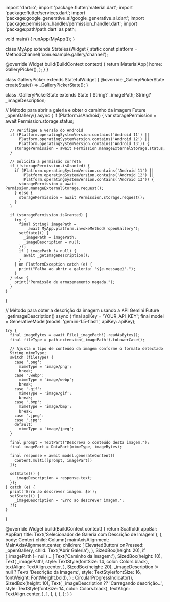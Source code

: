 import 'dart:io';
import 'package:flutter/material.dart';
import 'package:flutter/services.dart';
import 'package:google_generative_ai/google_generative_ai.dart';
import 'package:permission_handler/permission_handler.dart';
import 'package:path/path.dart' as path;

void main() {
  runApp(MyApp());
}

class MyApp extends StatelessWidget {
  static const platform = MethodChannel('com.example.gallery/channel');

  @override
  Widget build(BuildContext context) {
    return MaterialApp(
      home: GalleryPicker(),
    );
  }
}

class GalleryPicker extends StatefulWidget {
  @override
  _GalleryPickerState createState() => _GalleryPickerState();
}

class _GalleryPickerState extends State<GalleryPicker> {
  String? _imagePath;
  String? _imageDescription;

  // Método para abrir a galeria e obter o caminho da imagem
  Future<void> _openGallery() async {
    if (Platform.isAndroid) {
      var storagePermission = await Permission.storage.status;

      // Verifique a versão do Android
      if (Platform.operatingSystemVersion.contains('Android 11') ||
          Platform.operatingSystemVersion.contains('Android 12') ||
          Platform.operatingSystemVersion.contains('Android 13')) {
        storagePermission = await Permission.manageExternalStorage.status;
      }

      // Solicita a permissão correta
      if (!storagePermission.isGranted) {
        if (Platform.operatingSystemVersion.contains('Android 11') ||
            Platform.operatingSystemVersion.contains('Android 12') ||
            Platform.operatingSystemVersion.contains('Android 13')) {
          storagePermission = await Permission.manageExternalStorage.request();
        } else {
          storagePermission = await Permission.storage.request();
        }
      }

      if (storagePermission.isGranted) {
        try {
          final String? imagePath =
              await MyApp.platform.invokeMethod('openGallery');
          setState(() {
            _imagePath = imagePath;
            _imageDescription = null;
          });
          if (_imagePath != null) {
            await _getImageDescription();
          }
        } on PlatformException catch (e) {
          print("Falha ao abrir a galeria: '${e.message}'.");
        }
      } else {
        print("Permissão de armazenamento negada.");
      }
    }
  }

  // Método para obter a descrição da imagem usando a API Gemini
  Future<void> _getImageDescription() async {
    final apiKey = 'YOUR_API_KEY';
    final model = GenerativeModel(model: 'gemini-1.5-flash', apiKey: apiKey);

    try {
      final imageBytes = await File(_imagePath!).readAsBytes();
      final fileType = path.extension(_imagePath!).toLowerCase();

      // Ajusta o tipo de conteúdo da imagem conforme o formato detectado
      String mimeType;
      switch (fileType) {
        case '.png':
          mimeType = 'image/png';
          break;
        case '.webp':
          mimeType = 'image/webp';
          break;
        case '.gif':
          mimeType = 'image/gif';
          break;
        case '.bmp':
          mimeType = 'image/bmp';
          break;
        case '.jpeg':
        case '.jpg':
        default:
          mimeType = 'image/jpeg';
      }

      final prompt = TextPart("Descreva o conteúdo desta imagem.");
      final imagePart = DataPart(mimeType, imageBytes);

      final response = await model.generateContent([
        Content.multi([prompt, imagePart])
      ]);

      setState(() {
        _imageDescription = response.text;
      });
    } catch (e) {
      print('Erro ao descrever imagem: $e');
      setState(() {
        _imageDescription = 'Erro ao descrever imagem.';
      });
    }
  }

  @override
  Widget build(BuildContext context) {
    return Scaffold(
      appBar: AppBar(
        title: Text('Selecionador de Galeria com Descrição de Imagem'),
      ),
      body: Center(
        child: Column(
          mainAxisAlignment: MainAxisAlignment.center,
          children: [
            ElevatedButton(
              onPressed: _openGallery,
              child: Text('Abrir Galeria'),
            ),
            SizedBox(height: 20),
            if (_imagePath != null) ...[
              Text('Caminho da Imagem:'),
              SizedBox(height: 10),
              Text(
                _imagePath!,
                style: TextStyle(fontSize: 14, color: Colors.black),
                textAlign: TextAlign.center,
              ),
              SizedBox(height: 20),
              _imageDescription != null
                  ? Text(
                      'Descrição da Imagem:',
                      style:
                          TextStyle(fontSize: 16, fontWeight: FontWeight.bold),
                    )
                  : CircularProgressIndicator(),
              SizedBox(height: 10),
              Text(
                _imageDescription ?? 'Carregando descrição...',
                style: TextStyle(fontSize: 14, color: Colors.black),
                textAlign: TextAlign.center,
              ),
            ],
          ],
        ),
      ),
    );
  }
}
